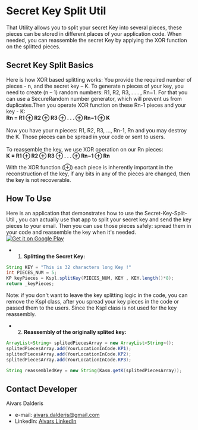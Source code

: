 Secret Key Split Util
=====================
That Utility allows you to split your secret Key into several pieces, these pieces can be stored in different places of your application code. When needed, you can reassemble the secret Key by applying the XOR function on the splitted pieces.

Secret Key Split Basics
--------------
Here is how XOR based splitting works:
You provide the required number of pieces - n, and the secret key – K. To generate n pieces of your key, you need to create (n – 1) random numbers: R1, R2, R3, . . . , Rn−1. For that you can use a SecureRandom number generator, which will prevent us from duplicates.Then you operate XOR function on these Rn-1 pieces and your key - K:
<br><b>Rn = R1 ⊕ R2 ⊕ R3 ⊕ . . . ⊕ Rn−1 ⊕ K</b>
<br><br>Now you have your n pieces: R1, R2, R3, …, Rn-1, Rn  and you may destroy the K. Those pieces can be spread in your code or sent to users.
<br><br>To reassemble the key, we use XOR operation on our Rn pieces:
<br><b>K = R1 ⊕ R2 ⊕ R3 ⊕ . . . ⊕ Rn−1 ⊕ Rn</b>

With the XOR function (⊕) each piece is inherently important in the reconstruction of the key, if any bits in any of the pieces are changed, then the key is not recoverable. 


How To Use
--------------
Here is an application that demonstrates how to use the Secret-Key-Split-Util , you can actually use that app to split your secret key and send the key pieces to your email. Then you can use those pieces safely: spread them in your code and reassemble the key when it's needed.
<br>
[![Get it on Google Play](https://raw.github.com/repat/README-template/master/googleplay.png)](https://play.google.com/store/apps/details?id=com.aivarsda.keysplitter)

- 1. <b>Splitting the Secret Key:</b>
```java
String KEY = "This is 32 characters long Key !"
int PIECES_NUM = 5;
KP keyPieces = Kspl.splitKey(PIECES_NUM, KEY , KEY.length()*8);
return _keyPieces;
```
Note: if you don't want to leave the key splitting logic in the code, you can remove the Kspl class, after you spread your key pieces in the code or passed them to the users. Since the Kspl class is not used for the key reassembly.
 
- 2. <b>Reassembly of the originally splited key:</b>
 
```java
ArrayList<String> splitedPiecesArray = new ArrayList<String>();
splitedPiecesArray.add(YourLocationInCode.KP1);
splitedPiecesArray.add(YourLocationInCode.KP2);
splitedPiecesArray.add(YourLocationInCode.KP3);

String reassembledKey = new String(Kasm.getK(splitedPiecesArray));
```


## Contact Developer
Aivars Dalderis
* e-mail: <aivars.dalderis@gmail.com>
* LinkedIn: [Aivars LinkedIn](http://il.linkedin.com/in/aivarsd)
